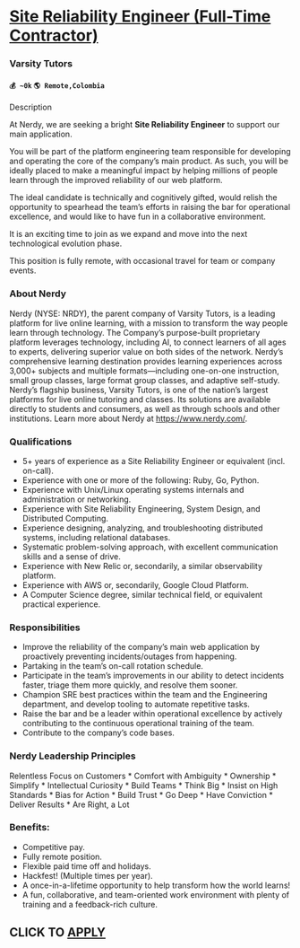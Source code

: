 # [Site Reliability Engineer (Full-Time Contractor)](https://www.remotewlb.com/apply/site-reliability-engineer-full-time-contractor-77142)  
### Varsity Tutors  
#### `💰 ~0k` `🌎 Remote,Colombia`  

Description

At Nerdy, we are seeking a bright **Site Reliability Engineer** to support our main application.

You will be part of the platform engineering team responsible for developing and operating the core of the company’s main product. As such, you will be ideally placed to make a meaningful impact by helping millions of people learn through the improved reliability of our web platform.

The ideal candidate is technically and cognitively gifted, would relish the opportunity to spearhead the team’s efforts in raising the bar for operational excellence, and would like to have fun in a collaborative environment.

It is an exciting time to join as we expand and move into the next technological evolution phase.

This position is fully remote, with occasional travel for team or company events.

### About Nerdy

Nerdy (NYSE: NRDY), the parent company of Varsity Tutors, is a leading platform for live online learning, with a mission to transform the way people learn through technology. The Company’s purpose-built proprietary platform leverages technology, including AI, to connect learners of all ages to experts, delivering superior value on both sides of the network. Nerdy’s comprehensive learning destination provides learning experiences across 3,000+ subjects and multiple formats—including one-on-one instruction, small group classes, large format group classes, and adaptive self-study. Nerdy’s flagship business, Varsity Tutors, is one of the nation’s largest platforms for live online tutoring and classes. Its solutions are available directly to students and consumers, as well as through schools and other institutions. Learn more about Nerdy at https://www.nerdy.com/.

### Qualifications

  * 5+ years of experience as a Site Reliability Engineer or equivalent (incl. on-call).
  * Experience with one or more of the following: Ruby, Go, Python.
  * Experience with Unix/Linux operating systems internals and administration or networking.
  * Experience with Site Reliability Engineering, System Design, and Distributed Computing.
  * Experience designing, analyzing, and troubleshooting distributed systems, including relational databases.
  * Systematic problem-solving approach, with excellent communication skills and a sense of drive.
  * Experience with New Relic or, secondarily, a similar observability platform.
  * Experience with AWS or, secondarily, Google Cloud Platform.
  * A Computer Science degree, similar technical field, or equivalent practical experience.

### Responsibilities

  * Improve the reliability of the company’s main web application by proactively preventing incidents/outages from happening.
  * Partaking in the team’s on-call rotation schedule.
  * Participate in the team’s improvements in our ability to detect incidents faster, triage them more quickly, and resolve them sooner.
  * Champion SRE best practices within the team and the Engineering department, and develop tooling to automate repetitive tasks.
  * Raise the bar and be a leader within operational excellence by actively contributing to the continuous operational training of the team.
  * Contribute to the company’s code bases.

###  **Nerdy Leadership Principles**

Relentless Focus on Customers * Comfort with Ambiguity * Ownership * Simplify * Intellectual Curiosity * Build Teams * Think Big * Insist on High Standards * Bias for Action * Build Trust * Go Deep * Have Conviction * Deliver Results * Are Right, a Lot

###  **Benefits:**

  * Competitive pay.
  * Fully remote position.
  * Flexible paid time off and holidays.
  * Hackfest! (Multiple times per year).
  * A once-in-a-lifetime opportunity to help transform how the world learns!
  * A fun, collaborative, and team-oriented work environment with plenty of training and a feedback-rich culture.

  
## CLICK TO [APPLY](https://www.remotewlb.com/apply/site-reliability-engineer-full-time-contractor-77142)


